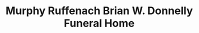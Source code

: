 ---
title: "Murphy Ruffenach Brian W. Donnelly Funeral Home"
url: /philadelphia/murphy-ruffenach-brian-w-donnelly-funeral-home/
shop: funeral directors
---